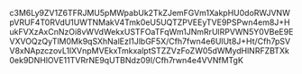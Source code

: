 c3M6Ly9ZV1Z6TFRJMU5pMWpabUk2TkZJemFGVm1XakpHU0doRWJVNWpVRUF4T0RVdU1UWTNMakV4Tmk0eU5UQTZPVEEyTVE9PSPwn4em8J+HukFVXzAxCnNzOi8vWVdWekxUSTFOaTFqWm1JNmRrUlRPVWN5Y0VBeE9EVXVOQzQyTlM0Mk9qSXhNalEzI1JlbGF5X/Cfh7fwn4e6UlUt8J+Ht/Cfh7pSVV8xNApzczovL1lXVnpMVEkxTmkxalptSTZZVzFoZW05dWMydHlNRFZBTXk0ek9DNHlOVE11TVRrNE9qUTBNdz09I/Cfh7rwn4e4VVNfMTgK